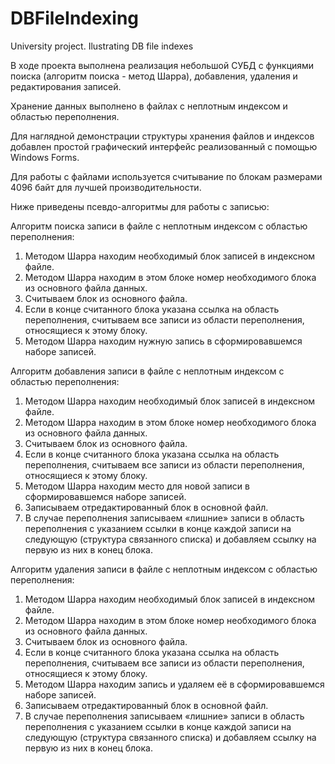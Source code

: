# DBFileIndexing
University project. Ilustrating DB file indexes

В ходе проекта выполнена реализация небольшой СУБД с функциями поиска (алгоритм поиска - метод Шарра), добавления, удаления и редактирования записей.

Хранение данных выполнено в файлах с неплотным индексом и областью переполнения.

Для наглядной демонстрации структуры хранения файлов и индексов добавлен простой графический интерфейс реализованный с помощью Windows Forms.

Для работы с файлами используется считывание по блокам размерами 4096 байт для лучшей производительности.

Ниже приведены псевдо-алгоритмы для работы с записью:

Алгоритм поиска записи в файле с неплотным индексом с областью переполнения:
1. Методом Шарра находим необходимый блок записей в индексном файле.
2. Методом Шарра находим в этом блоке номер необходимого блока из основного файла данных.
3. Считываем блок из основного файла.
4. Если в конце считанного блока указана ссылка на область переполнения, считываем все записи из области переполнения, относящиеся к этому блоку.
5. Методом Шарра находим нужную запись в сформировавшемся наборе записей.


Алгоритм добавления записи в файле с неплотным индексом с областью переполнения:
1. Методом Шарра находим необходимый блок записей в индексном файле.
2. Методом Шарра находим в этом блоке номер необходимого блока из основного файла данных.
3. Считываем блок из основного файла.
4. Если в конце считанного блока указана ссылка на область переполнения, считываем все записи из области переполнения, относящиеся к этому блоку.
5. Методом Шарра находим место для новой записи в сформировавшемся наборе записей.
6. Записываем отредактированный блок в основной файл.
7. В случае переполнения записываем «лишние» записи в область переполнения с указанием ссылки в конце каждой записи на следующую (структура связанного списка) и добавляем ссылку на первую из них в конец блока.

Алгоритм удаления записи в файле с неплотным индексом с областью переполнения:
1. Методом Шарра находим необходимый блок записей в индексном файле.
2. Методом Шарра находим в этом блоке номер необходимого блока из основного файла данных.
3. Считываем блок из основного файла.
4. Если в конце считанного блока указана ссылка на область переполнения, считываем все записи из области переполнения, относящиеся к этому блоку.
5. Методом Шарра находим запись и удаляем её в сформировавшемся наборе записей.
6. Записываем отредактированный блок в основной файл.
7. В случае переполнения записываем «лишние» записи в область переполнения с указанием ссылки в конце каждой записи на следующую (структура связанного списка) и добавляем ссылку на первую из них в конец блока.
